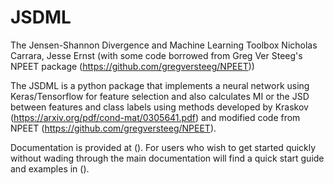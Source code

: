 # JSDML
The Jensen-Shannon Divergence and Machine Learning Toolbox
Nicholas Carrara, Jesse Ernst
(with some code borrowed from Greg Ver Steeg's NPEET package (https://github.com/gregversteeg/NPEET))

The JSDML is a python package that implements a neural network using Keras/Tensorflow for feature selection and also calculates MI or the JSD between features and class labels using methods developed by Kraskov (https://arxiv.org/pdf/cond-mat/0305641.pdf) and modified code from NPEET (https://github.com/gregversteeg/NPEET).

Documentation is provided at ().  For users who wish to get started quickly without wading through the main documentation will find a quick start guide and examples in ().  

